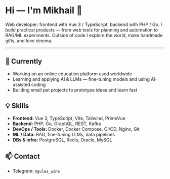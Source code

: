 # Hi — I'm Mikhail 🎯

Web developer: frontend with Vue 3 / TypeScript, backend with PHP / Go. I build practical products — from web tools for planning and automation to RAG/ML experiments. Outside of code I explore the world, make handmade gifts, and love cinema.

---

## 🔭 Currently
- Working on an online education platform used worldwide
- Learning and applying AI & LLMs — fine-tuning models and using AI-assisted coding
- Building small pet projects to prototype ideas and learn fast

## 💡 Skills
- **Frontend:** Vue 3, TypeScript, Vite, Tailwind, PrimeVue  
- **Backend:** PHP, Go, GraphQL, REST, Kafka  
- **DevOps / Tools:** Docker, Docker Compose, CI/CD, Nginx, Git  
- **ML / Data:** RAG, fine-tuning LLMs, data pipelines  
- **DBs & infra:** PostgreSQL, Redis, Oracle, MySQL



## 📫 Contact 
- Telegram: `@gules_wine`  

